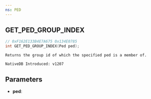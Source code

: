 ```yaml
---
ns: PED
---
```

## GET_PED_GROUP_INDEX

```c
// 0xF162E133B4E7A675 0x134E0785
int GET_PED_GROUP_INDEX(Ped ped);
```

```
Returns the group id of which the specified ped is a member of.

NativeDB Introduced: v1207
```

## Parameters
* **ped**:
